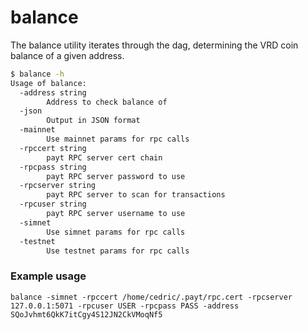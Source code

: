 balance
===



The balance utility iterates through the dag, determining the VRD coin balance of a given address.
```bash
$ balance -h
Usage of balance:
  -address string
    	Address to check balance of
  -json
    	Output in JSON format
  -mainnet
    	Use mainnet params for rpc calls
  -rpccert string
    	payt RPC server cert chain
  -rpcpass string
    	payt RPC server password to use
  -rpcserver string
    	payt RPC server to scan for transactions
  -rpcuser string
    	payt RPC server username to use
  -simnet
    	Use simnet params for rpc calls
  -testnet
    	Use testnet params for rpc calls
```

### Example usage
```
balance -simnet -rpccert /home/cedric/.payt/rpc.cert -rpcserver 127.0.0.1:5071 -rpcuser USER -rpcpass PASS -address SQoJvhmt6QkK7itCgy4S12JN2CkVMoqNf5
```